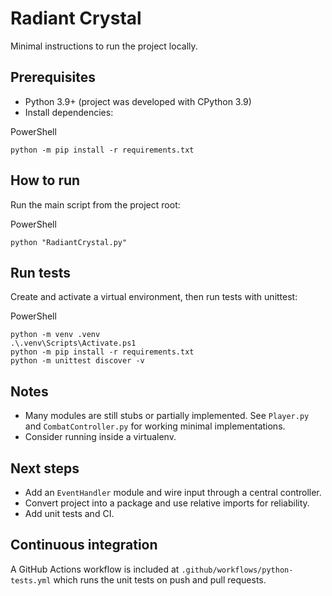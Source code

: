 Radiant Crystal
===============

Minimal instructions to run the project locally.

Prerequisites
-------------
- Python 3.9+ (project was developed with CPython 3.9)
- Install dependencies:

PowerShell
```
python -m pip install -r requirements.txt
```

How to run
----------
Run the main script from the project root:

PowerShell
```
python "RadiantCrystal.py"
```

Run tests
--------
Create and activate a virtual environment, then run tests with unittest:

PowerShell
```
python -m venv .venv
.\.venv\Scripts\Activate.ps1
python -m pip install -r requirements.txt
python -m unittest discover -v
```

Notes
-----
- Many modules are still stubs or partially implemented. See `Player.py` and `CombatController.py` for working minimal implementations.
- Consider running inside a virtualenv.

Next steps
----------
- Add an `EventHandler` module and wire input through a central controller.
- Convert project into a package and use relative imports for reliability.
- Add unit tests and CI.

Continuous integration
----------------------
A GitHub Actions workflow is included at `.github/workflows/python-tests.yml` which runs the unit tests on push and pull requests.
